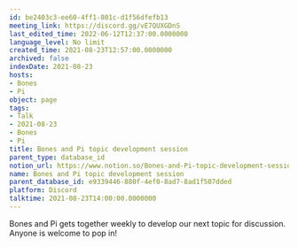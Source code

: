 ```yaml
---
id: be2403c3-ee60-4ff1-801c-d1f56dfefb13
meeting_link: https://discord.gg/vE7QUXGDnS
last_edited_time: 2022-06-12T12:37:00.0000000
language_level: No limit
created_time: 2021-08-23T12:57:00.0000000
archived: false
indexDate: 2021-08-23
hosts:
- Bones
- Pi
object: page
tags:
- Talk
- 2021-08-23
- Bones
- Pi
title: Bones and Pi topic development session
parent_type: database_id
notion_url: https://www.notion.so/Bones-and-Pi-topic-development-session-be2403c3ee604ff1801cd1f56dfefb13
name: Bones and Pi topic development session
parent_database_id: e9339446-880f-4ef0-8ad7-8ad1f507dded
platform: Discord
talktime: 2021-08-23T14:00:00.0000000
---
```


Bones and Pi gets together weekly to develop our next topic for discussion.
Anyone is welcome to pop in!










